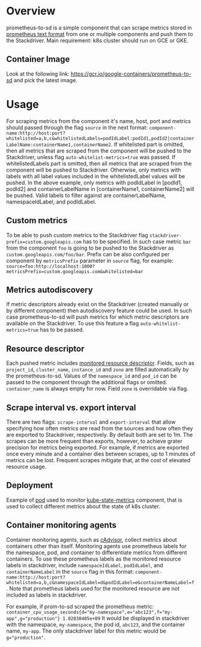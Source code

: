 # Overview
prometheus-to-sd is a simple component that can scrape metrics stored in
[prometheus text format](https://prometheus.io/docs/instrumenting/exposition_formats/)
from one or multiple components and push them to the Stackdriver. Main requirement:
k8s cluster should run on GCE or GKE.

## Container Image

Look at the following link: https://gcr.io/google-containers/prometheus-to-sd and pick the latest image.

# Usage

For scraping metrics from the component it's name, host, port and metrics should passed
through the flag `source` in the next format:
`component-name:http://host:port?whitelisted=a,b,c&whitelistedLabels=podIdLabel:podId1,podId2|containerLabelName:containerName1,containerName2`.
If whitelisted part is omitted, then all metrics that are scraped from the component will be pushed
to the Stackdriver, unless flag `auto-whitelist-metrics=true` was passed. If whitelistedLabels part is omitted,
then all metrics that are scraped from the component will be pushed to Stackdriver.
Otherwise, only metrics with labels with all label values included in the whitelistedLabel values will be pushed.
In the above example, only metrics with podIdLabel in [podId1, podId2] and containerLabelName in [containerName1, containerName2] will be pushed.
Valid labels to filter against are containerLabelName, namespaceIdLabel, and podIdLabel.

## Custom metrics

To be able to push custom metrics to the Stackdriver flag `stackdriver-prefix=custom.googleapis.com`
has to be specified. In such case metric `bar` from the component
`foo` is going to be pushed to the Stackdriver as `custom.googleapis.com/foo/bar`. Prefix can be
also configured per component by `metricsPrefix` parameter in `source` flag, for example: 
`source=foo:http://localhost:1000?metricsPrefix=custom.googleapis.com&whitelisted=bar`

## Metrics autodiscovery

If metric descriptors already exist on the Stackdriver (created manually or by different component)
then autodiscovery feature could be used. In such case prometheus-to-sd will push metrics for
which metric descriptors are available on the Stackdriver. To use this feature a flag
`auto-whitelist-metrics=true` has to be passed.

## Resource descriptor

Each pushed metric includes [monitored resource
descriptor](https://cloud.google.com/logging/docs/api/v2/resource-list#resource-types). Fields, such as
`project_id`, `cluster_name`, `instance_id` and `zone` are filled automatically by
the prometheus-to-sd. Values of the `namespace_id` and `pod_id` can be passed to
the component through the additional flags or omitted. `container_name` is
always empty for now. Field `zone` is overridable via flag.

## Scrape interval vs. export interval

There are two flags: `scrape-interval` and `export-interval` that allow
specifying how often metrics are read from the sources and how often they are
exported to Stackdriver, respectively. By default both are set to 1m. The
scrapes can be more frequent than exports, however, to achieve grater precision
for metrics being exported. For example, if metrics are exported once every
minute and a container dies between scrapes, up to 1 minutes of metrics can be
lost. Frequent scrapes mitigate that, at the cost of elevated resource usage.

## Deployment

Example of [pod](https://github.com/GoogleCloudPlatform/k8s-stackdriver/blob/master/prometheus-to-sd/kubernetes/prometheus-to-sd-kube-state-metrics.yaml)
used to monitor
[kube-state-metrics](https://github.com/kubernetes/kube-state-metrics) component, that is used to collect
different metrics about the state of k8s cluster.

## Container monitoring agents

Container monitoring agents, such as [cAdvisor](https://github.com/google/cadvisor#cadvisor), 
collect metrics about containers other than itself.  Monitoring agents use prometheus
labels for the namespace, pod, and container to differentiate metrics from different
containers.  To use these prometheus labels as the monitored resource labels in
stackdriver, include `namespaceIdLabel`, `podIdLabel`, and `containerNameLabel` in the 
`source` flag in this format: 
`component-name:http://host:port?whitelisted=a,b,c&namespaceIdLabel=d&podIdLabel=e&containerNameLabel=f`.
Note that prometheus labels used for the monitored resource are not included as labels in stackdriver.

For example, if prom-to-sd scraped the prometheus metric: 
`container_cpu_usage_seconds{d="my-namespace",e="abc123",f="my-app",g="production"} 1.02030405e+09`
It would be displayed in stackdriver with the namespace, `my-namespace`, the pod id, `abc123`, and the container name, `my-app`.  The only stackdriver label for this metric would be `g="production"`.
